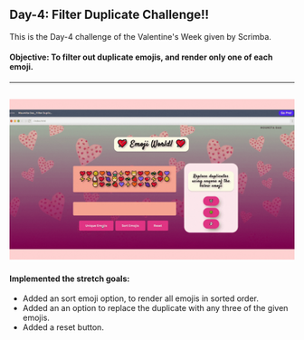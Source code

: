 ## Day-4:  Filter Duplicate Challenge!!
This is the Day-4 challenge of the Valentine's Week given by Scrimba.
#### Objective: To filter out duplicate emojis, and render only one of each emoji.
---
![](https://github.com/mou123das/Scrimba-Challenge-Weeks/blob/main/Valentine's%20Week%20Challenges/Day-4/Walkthrough%20video.gif)
---
#### Implemented the stretch goals: 
* Added an sort emoji option, to render all emojis in sorted order.
* Added an an option to replace the duplicate with any three of the given emojis.
* Added a reset button.
